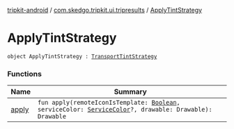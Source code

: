 [tripkit-android](../../index.md) / [com.skedgo.tripkit.ui.tripresults](../index.md) / [ApplyTintStrategy](./index.md)

# ApplyTintStrategy

`object ApplyTintStrategy : `[`TransportTintStrategy`](../-transport-tint-strategy/index.md)

### Functions

| Name | Summary |
|---|---|
| [apply](apply.md) | `fun apply(remoteIconIsTemplate: `[`Boolean`](https://kotlinlang.org/api/latest/jvm/stdlib/kotlin/-boolean/index.html)`, serviceColor: `[`ServiceColor`](../../com.skedgo.tripkit.routing/-service-color/index.md)`?, drawable: Drawable): Drawable` |
